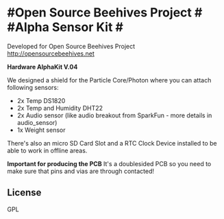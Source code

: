 #Open Source Beehives Project #
#Alpha Sensor Kit #
====================================================

Developed for Open Source Beehives Project
http://opensourcebeehives.net

**Hardware AlphaKit V.04**

We designed a shield for the Particle Core/Photon where you can attach following sensors:

- 2x Temp DS1820
- 2x Temp and Humidity DHT22
- 2x Audio sensor (like audio breakout from SparkFun - more details in audio_sensor)
- 1x Weight sensor

There's also an micro SD Card Slot and a RTC Clock Device installed to be able to work in offline areas.

**Important for producing the PCB**
It's a doublesided PCB so you need to make sure that pins and vias are through contacted!

**License**
--------
GPL 
